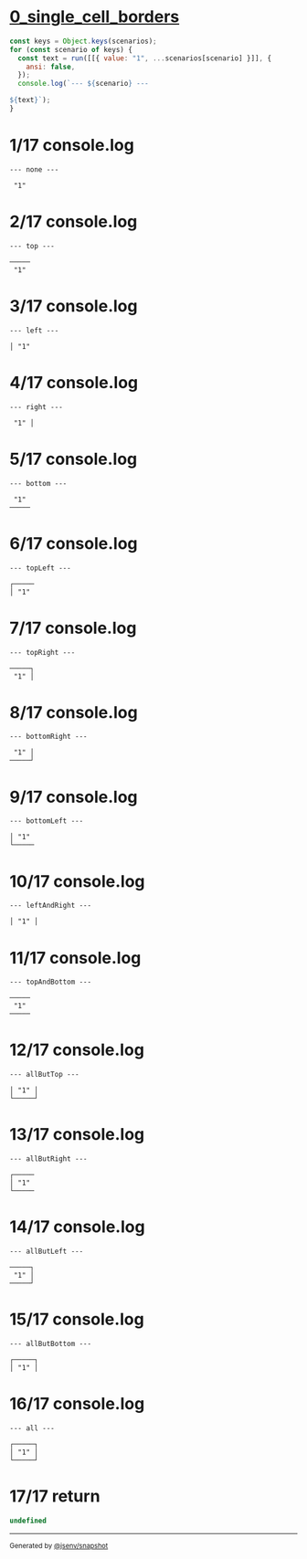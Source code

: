 # [0_single_cell_borders](../../table.test.mjs#L110)

```js
const keys = Object.keys(scenarios);
for (const scenario of keys) {
  const text = run([[{ value: "1", ...scenarios[scenario] }]], {
    ansi: false,
  });
  console.log(`--- ${scenario} ---

${text}`);
}
```

# 1/17 console.log

```console
--- none ---

 "1" 
```

# 2/17 console.log

```console
--- top ---

─────
 "1" 
```

# 3/17 console.log

```console
--- left ---

│ "1" 
```

# 4/17 console.log

```console
--- right ---

 "1" │
```

# 5/17 console.log

```console
--- bottom ---

 "1" 
─────
```

# 6/17 console.log

```console
--- topLeft ---

┌─────
│ "1" 
```

# 7/17 console.log

```console
--- topRight ---

─────┐
 "1" │
```

# 8/17 console.log

```console
--- bottomRight ---

 "1" │
─────┘
```

# 9/17 console.log

```console
--- bottomLeft ---

│ "1" 
└─────
```

# 10/17 console.log

```console
--- leftAndRight ---

│ "1" │
```

# 11/17 console.log

```console
--- topAndBottom ---

─────
 "1" 
─────
```

# 12/17 console.log

```console
--- allButTop ---

│ "1" │
└─────┘
```

# 13/17 console.log

```console
--- allButRight ---

┌─────
│ "1" 
└─────
```

# 14/17 console.log

```console
--- allButLeft ---

─────┐
 "1" │
─────┘
```

# 15/17 console.log

```console
--- allButBottom ---

┌─────┐
│ "1" │
```

# 16/17 console.log

```console
--- all ---

┌─────┐
│ "1" │
└─────┘
```

# 17/17 return

```js
undefined
```

---

<sub>
  Generated by <a href="https://github.com/jsenv/core/tree/main/packages/independent/snapshot">@jsenv/snapshot</a>
</sub>
